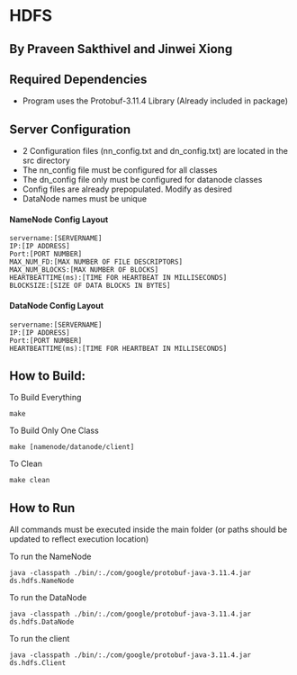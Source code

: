 # HDFS
## By Praveen Sakthivel and Jinwei Xiong

## Required Dependencies
- Program uses the Protobuf-3.11.4 Library (Already included in package)

## Server Configuration
- 2 Configuration files (nn_config.txt and dn_config.txt) are located in the src directory
- The nn_config file must be configured for all classes
- The dn_config file only must be configured for datanode classes
- Config files are already prepopulated. Modify as desired
- DataNode names must be unique

#### NameNode Config Layout
```
servername:[SERVERNAME]
IP:[IP ADDRESS]
Port:[PORT NUMBER]
MAX_NUM_FD:[MAX NUMBER OF FILE DESCRIPTORS]
MAX_NUM_BLOCKS:[MAX NUMBER OF BLOCKS]
HEARTBEATTIME(ms):[TIME FOR HEARTBEAT IN MILLISECONDS]
BLOCKSIZE:[SIZE OF DATA BLOCKS IN BYTES]
```

#### DataNode Config Layout
```
servername:[SERVERNAME]
IP:[IP ADDRESS]
Port:[PORT NUMBER]
HEARTBEATTIME(ms):[TIME FOR HEARTBEAT IN MILLISECONDS]
```
## How to Build:
To Build Everything
```
make
```
To Build Only One Class
```
make [namenode/datanode/client]
```
To Clean
```
make clean
```

## How to Run
All commands must be executed inside the main folder (or paths should be updated to reflect execution location)

To run the NameNode
```
java -classpath ./bin/:./com/google/protobuf-java-3.11.4.jar ds.hdfs.NameNode
```

To run the DataNode
```
java -classpath ./bin/:./com/google/protobuf-java-3.11.4.jar ds.hdfs.DataNode
```

To run the client
```
java -classpath ./bin/:./com/google/protobuf-java-3.11.4.jar ds.hdfs.Client
```

